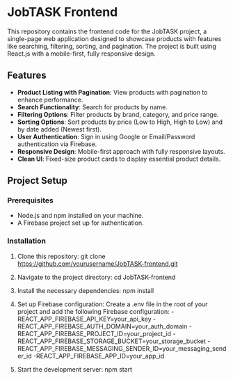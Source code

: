 # JobTASK Frontend

This repository contains the frontend code for the JobTASK project, a single-page web application designed to showcase products with features like searching, filtering, sorting, and pagination. The project is built using React.js with a mobile-first, fully responsive design.

## Features

- **Product Listing with Pagination**: View products with pagination to enhance performance.
- **Search Functionality**: Search for products by name.
- **Filtering Options**: Filter products by brand, category, and price range.
- **Sorting Options**: Sort products by price (Low to High, High to Low) and by date added (Newest first).
- **User Authentication**: Sign in using Google or Email/Password authentication via Firebase.
- **Responsive Design**: Mobile-first approach with fully responsive layouts.
- **Clean UI**: Fixed-size product cards to display essential product details.

## Project Setup

### Prerequisites

- Node.js and npm installed on your machine.
- A Firebase project set up for authentication.

### Installation

1. Clone this repository: git clone https://github.com/yourusername/JobTASK-frontend.git
2. Navigate to the project directory: cd JobTASK-frontend
3. Install the necessary dependencies: npm install
4. Set up Firebase configuration: Create a .env file in the root of your project and add the following Firebase configuration:
-REACT_APP_FIREBASE_API_KEY=your_api_key
-REACT_APP_FIREBASE_AUTH_DOMAIN=your_auth_domain
-REACT_APP_FIREBASE_PROJECT_ID=your_project_id
-REACT_APP_FIREBASE_STORAGE_BUCKET=your_storage_bucket
-REACT_APP_FIREBASE_MESSAGING_SENDER_ID=your_messaging_sender_id
-REACT_APP_FIREBASE_APP_ID=your_app_id

5. Start the development server: npm start


